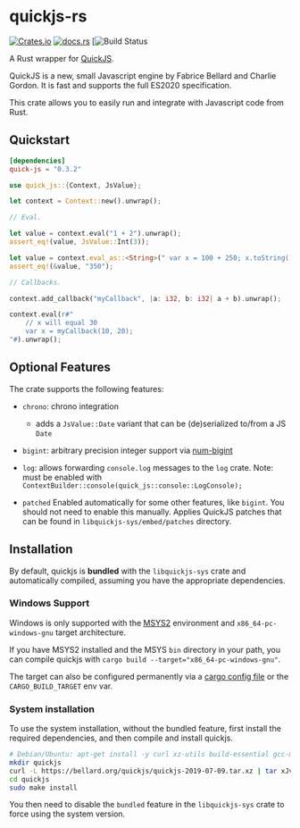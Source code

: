 # quickjs-rs

[![Crates.io](https://img.shields.io/crates/v/quick-js.svg?maxAge=3600)](https://crates.io/crates/quick-js)
[![docs.rs](https://docs.rs/quick-js/badge.svg)](https://docs.rs/quick-js)
[![Build Status](https://github.com/theduke/quickjs-rs/workflows/CI/badge.svg)

A Rust wrapper for [QuickJS](https://bellard.org/quickjs/). 

QuickJS is a new, small Javascript engine by Fabrice Bellard and Charlie Gordon. 
It is fast and supports the full ES2020 specification.

This crate allows you to easily run and integrate with Javascript code from Rust.

## Quickstart

```toml
[dependencies]
quick-js = "0.3.2"
```

```rust
use quick_js::{Context, JsValue};

let context = Context::new().unwrap();

// Eval.

let value = context.eval("1 + 2").unwrap();
assert_eq!(value, JsValue::Int(3));

let value = context.eval_as::<String>(" var x = 100 + 250; x.toString() ").unwrap();
assert_eq!(&value, "350");

// Callbacks.

context.add_callback("myCallback", |a: i32, b: i32| a + b).unwrap();

context.eval(r#"
    // x will equal 30
    var x = myCallback(10, 20);
"#).unwrap();
```

## Optional Features

The crate supports the following features:

* `chrono`: chrono integration
    - adds a `JsValue::Date` variant that can be (de)serialized to/from a JS `Date`
* `bigint`: arbitrary precision integer support via [num-bigint](https://github.com/rust-num/num-bigint)
* `log`: allows forwarding `console.log` messages to the `log` crate.
    Note: must be enabled with `ContextBuilder::console(quick_js::console::LogConsole);`

* `patched` 
    Enabled automatically for some other features, like `bigint`. 
    You should not need to enable this manually.
    Applies QuickJS patches that can be found in `libquickjs-sys/embed/patches` directory.


## Installation

By default, quickjs is **bundled** with the `libquickjs-sys` crate and
automatically compiled, assuming you have the appropriate dependencies.

### Windows Support

Windows is only supported with the [MSYS2](https://www.msys2.org/) environment 
and `x86_64-pc-windows-gnu` target architecture. 

If you have MSYS2 installed and the MSYS `bin` directory in your path, you can
compile quickjs with `cargo build --target="x86_64-pc-windows-gnu"`. 

The target can also be configured permanently via a 
[cargo config file](https://doc.rust-lang.org/cargo/reference/config.html) or 
the `CARGO_BUILD_TARGET` env var.

### System installation

To use the system installation, without the bundled feature, first install the required 
dependencies, and then compile and install quickjs.

```bash
# Debian/Ubuntu: apt-get install -y curl xz-utils build-essential gcc-multilib libclang-dev clang
mkdir quickjs 
curl -L https://bellard.org/quickjs/quickjs-2019-07-09.tar.xz | tar xJv -C quickjs --strip-components 1
cd quickjs
sudo make install
```

You then need to disable the `bundled` feature in the `libquickjs-sys` crate to
force using the system version.
